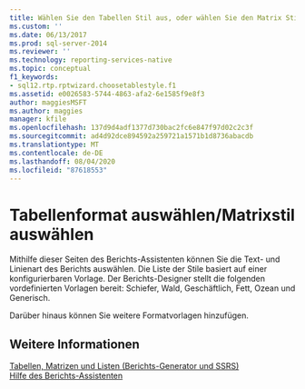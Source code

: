 ```yaml
---
title: Wählen Sie den Tabellen Stil aus, oder wählen Sie den Matrix Stil aus | Microsoft-Dokumentation
ms.custom: ''
ms.date: 06/13/2017
ms.prod: sql-server-2014
ms.reviewer: ''
ms.technology: reporting-services-native
ms.topic: conceptual
f1_keywords:
- sql12.rtp.rptwizard.choosetablestyle.f1
ms.assetid: e0026583-5744-4863-afa2-6e1585f9e8f3
author: maggiesMSFT
ms.author: maggies
manager: kfile
ms.openlocfilehash: 137d9d4adf1377d730bac2fc6e847f97d02c2c3f
ms.sourcegitcommit: ad4d92dce894592a259721a1571b1d8736abacdb
ms.translationtype: MT
ms.contentlocale: de-DE
ms.lasthandoff: 08/04/2020
ms.locfileid: "87618553"
---
```

# <a name="choose-the-table-style-or-choose-the-matrix-style"></a>Tabellenformat auswählen/Matrixstil auswählen
  Mithilfe dieser Seiten des Berichts-Assistenten können Sie die Text- und Linienart des Berichts auswählen. Die Liste der Stile basiert auf einer konfigurierbaren Vorlage. Der Berichts-Designer stellt die folgenden vordefinierten Vorlagen bereit: Schiefer, Wald, Geschäftlich, Fett, Ozean und Generisch.  
  
 Darüber hinaus können Sie weitere Formatvorlagen hinzufügen.  
  
## <a name="see-also"></a>Weitere Informationen  
 [Tabellen, Matrizen und Listen &#40;Berichts-Generator und SSRS&#41;](report-design/create-invoices-and-forms-with-lists-report-builder-and-ssrs.md)   
 [Hilfe des Berichts-Assistenten](../../2014/reporting-services/report-wizard-help.md)  
  
  
